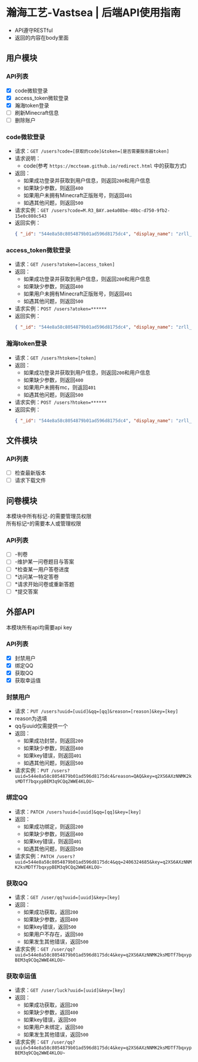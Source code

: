 # 瀚海工艺-Vastsea | 后端API使用指南

- API遵守RESTful
- 返回的内容在body里面

## 用户模块

### API列表

- [x] code微软登录
- [x] access_token微软登录
- [x] 瀚海token登录
- [ ] 刷新Minecraft信息
- [ ] 删除账户

### code微软登录

- 请求：`GET /users?code=[获取的code]&token=[是否需要服务器token]`
- 请求说明：
    - code(参考 `https://mccteam.github.io/redirect.html` 中的获取方式)
- 返回：
    - 如果成功登录并获取到用户信息，则返回`200`和用户信息
    - 如果缺少参数，则返回`400`
    - 如果用户未拥有Minecraft正版账号，则返回`401`
    - 如遇其他问题，则返回`500`
- 请求实例：`GET /users?code=M.R3_BAY.ae4a08be-40bc-d750-9fb2-15e0c808c543`
- 返回实例：
  ```json
  { "_id": "544e8a58c8054879b01ad596d8175dc4", "display_name": "zrll_", "enabled": true, "group": ["default"], "bind_qq": null }
  ```

### access_token微软登录

- 请求：`GET /users?atoken=[access_token]`
- 返回：
    - 如果成功登录并获取到用户信息，则返回`200`和用户信息
    - 如果缺少参数，则返回`400`
    - 如果用户未拥有Minecraft正版账号，则返回`401`
    - 如遇其他问题，则返回`500`
- 请求实例：`POST /users?atoken=******`
- 返回实例：
  ```json
  { "_id": "544e8a58c8054879b01ad596d8175dc4", "display_name": "zrll_", "enabled": true, "group": ["default"], "bind_qq": null }
  ```

### 瀚海token登录

- 请求：`GET /users?htoken=[token]`
- 返回：
    - 如果成功登录并获取到用户信息，则返回`200`和用户信息
    - 如果缺少参数，则返回`400`
    - 如果用户未拥有mc，则返回`401`
    - 如遇其他问题，则返回`500`
- 请求实例：`POST /users?htoken=******`
- 返回实例：
  ```json
  { "_id": "544e8a58c8054879b01ad596d8175dc4", "display_name": "zrll_", "enabled": true, "group": ["default"], "bind_qq": null }
  ```

## 文件模块

### API列表

- [ ] 检查最新版本
- [ ] 请求下载文件

## 问卷模块

本模块中所有标记`-`的需要管理员权限<br>
所有标记`*`的需要本人或管理权限

### API列表

- [ ] -判卷
- [ ] -维护某一问卷题目与答案
- [ ] *检查某一用户答卷进度
- [ ] *访问某一特定答卷
- [ ] *请求开始问卷或重新答题
- [ ] *提交答案

## 外部API
本模块所有api均需要api key
### API列表
- [x] 封禁用户
- [x] 绑定QQ
- [x] 获取QQ
- [x] 获取幸运值

### 封禁用户

- 请求：`PUT /users?uuid=[uuid]&qq=[qq]&reason=[reason]&key=[key]`
- reason为选填
- qq与uuid仅需提供一个
- 返回：
  - 如果成功封禁，则返回`200`
  - 如果缺少参数，则返回`400`
  - 如果key错误，则返回`401`
  - 如遇其他问题，则返回`500`
- 请求实例：`PUT /users?uuid=544e8a58c8054879b01ad596d8175dc4&reason=QAQ&key=q2XS6AXzNNMK2ksMDTf7bqxypBEM3q9CQq2WWE4KLOU~`

### 绑定QQ

- 请求：`PATCH /users?uuid=[uuid]&qq=[qq]&key=[key]`
- 返回：
  - 如果成功绑定，则返回`200`
  - 如果缺少参数，则返回`400`
  - 如果key错误，则返回`401`
  - 如遇其他问题，则返回`500`
- 请求实例：`PATCH /users?uuid=544e8a58c8054879b01ad596d8175dc4&qq=2406324685&key=q2XS6AXzNNMK2ksMDTf7bqxypBEM3q9CQq2WWE4KLOU~`

### 获取QQ
- 请求：`GET /user/qq?uuid=[uuid]&key=[key]`
- 返回：
  - 如果成功获取，返回`200`
  - 如果缺少参数，返回`400`
  - 如果key错误，返回`500`
  - 如果用户不存在，返回`500`
  - 如果发生其他错误，返回`500`
- 请求实例：`GET /user/qq?uuid=544e8a58c8054879b01ad596d8175dc4&key=q2XS6AXzNNMK2ksMDTf7bqxypBEM3q9CQq2WWE4KLOU~`

### 获取幸运值
- 请求：`GET /user/luck?uuid=[uuid]&key=[key]`
- 返回：
  - 如果成功获取，返回`200`
  - 如果缺少参数，返回`400`
  - 如果key错误，返回`500`
  - 如果用户未绑定，返回`500`
  - 如果发生其他错误，返回`500`
- 请求实例：`GET /user/qq?uuid=544e8a58c8054879b01ad596d8175dc4&key=q2XS6AXzNNMK2ksMDTf7bqxypBEM3q9CQq2WWE4KLOU~` 
